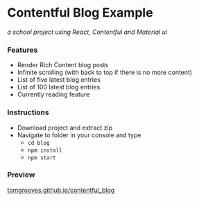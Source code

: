 # Contentful Blog Example
*a school project using React, Contentful and Material ui*

### Features ###
  * Render Rich Content blog posts
  * Infinite scrolling (with back to top if there is no more content)
  * List of five latest blog entries
  * List of 100 latest blog entries
  * Currently reading feature

### Instructions ###
  * Download project and extract zip
  * Navigate to folder in your console and type
    * `cd blog`
    * `npm install`
    * `npm start`

### Preview ###
[tomgrooves.github.io/contentful_blog](https://www.tomgrooves.github.io/contentful_blog "Link to Blog")